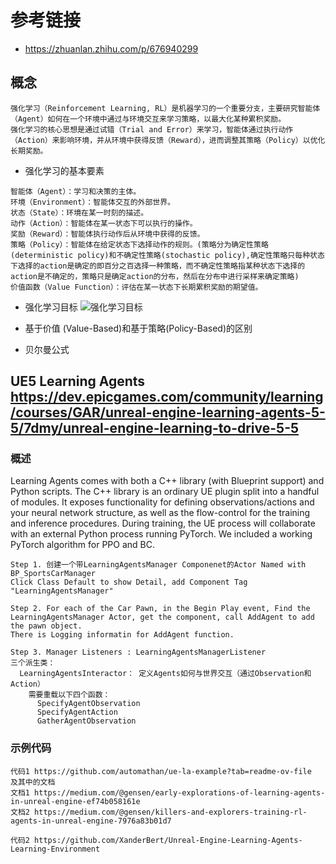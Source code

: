 # 参考链接 
- https://zhuanlan.zhihu.com/p/676940299

## 概念
```
强化学习（Reinforcement Learning, RL）是机器学习的一个重要分支，主要研究智能体（Agent）如何在一个环境中通过与环境交互来学习策略，以最大化某种累积奖励。
强化学习的核心思想是通过试错（Trial and Error）来学习，智能体通过执行动作（Action）来影响环境，并从环境中获得反馈（Reward），进而调整其策略（Policy）以优化长期奖励。
```

- 强化学习的基本要素
```
智能体（Agent）：学习和决策的主体。
环境（Environment）：智能体交互的外部世界。
状态（State）：环境在某一时刻的描述。
动作（Action）：智能体在某一状态下可以执行的操作。
奖励（Reward）：智能体执行动作后从环境中获得的反馈。
策略（Policy）：智能体在给定状态下选择动作的规则。(策略分为确定性策略(deterministic policy)和不确定性策略(stochastic policy),确定性策略只每种状态下选择的action是确定的即百分之百选择一种策略，而不确定性策略指某种状态下选择的action是不确定的，策略只是确定action的分布，然后在分布中进行采样来确定策略)
价值函数（Value Function）：评估在某一状态下长期累积奖励的期望值。
```

- 强化学习目标
![强化学习目标](https://github.com/liangjin2007/data_liangjin/blob/master/rl.jpg?raw=true)

- 基于价值 (Value-Based)和基于策略(Policy-Based)的区别
- 贝尔曼公式

## UE5 Learning Agents https://dev.epicgames.com/community/learning/courses/GAR/unreal-engine-learning-agents-5-5/7dmy/unreal-engine-learning-to-drive-5-5

### 概述
Learning Agents comes with both a C++ library (with Blueprint support) and Python scripts. The C++ library is an ordinary UE plugin split into a handful of modules. It exposes functionality for defining observations/actions and your neural network structure, as well as the flow-control for the training and inference procedures. During training, the UE process will collaborate with an external Python process running PyTorch. We included a working PyTorch algorithm for PPO and BC.




```
Step 1. 创建一个带LearningAgentsManager Componenet的Actor Named with BP_SportsCarManager
Click Class Default to show Detail, add Component Tag "LearningAgentsManager"

Step 2. For each of the Car Pawn, in the Begin Play event, Find the LearningAgentsManager Actor, get the component, call AddAgent to add the pawn object.
There is Logging informatin for AddAgent function.

Step 3. Manager Listeners : LearningAgentsManagerListener
三个派生类：
  LearningAgentsInteractor： 定义Agents如何与世界交互（通过Observation和Action）
    需要重载以下四个函数：
      SpecifyAgentObservation
      SpecifyAgentAction
      GatherAgentObservation
```

### 示例代码
```
代码1 https://github.com/automathan/ue-la-example?tab=readme-ov-file
及其中的文档
文档1 https://medium.com/@gensen/early-explorations-of-learning-agents-in-unreal-engine-ef74b058161e
文档2 https://medium.com/@gensen/killers-and-explorers-training-rl-agents-in-unreal-engine-7976a83b01d7

代码2 https://github.com/XanderBert/Unreal-Engine-Learning-Agents-Learning-Environment
```




